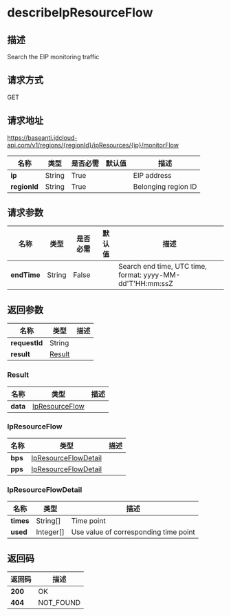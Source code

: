 # describeIpResourceFlow


## 描述
Search the EIP monitoring traffic

## 请求方式
GET

## 请求地址
https://baseanti.jdcloud-api.com/v1/regions/{regionId}/ipResources/{ip}/monitorFlow

|名称|类型|是否必需|默认值|描述|
|---|---|---|---|---|
|**ip**|String|True||EIP address|
|**regionId**|String|True||Belonging region ID|

## 请求参数
|名称|类型|是否必需|默认值|描述|
|---|---|---|---|---|
|**endTime**|String|False||Search end time, UTC time, format: yyyy-MM-dd'T'HH:mm:ssZ|


## 返回参数
|名称|类型|描述|
|---|---|---|
|**requestId**|String||
|**result**|[Result](##Result)||


### <a name="Result">Result</a>
|名称|类型|描述|
|---|---|---|
|**data**|[IpResourceFlow](##IpResourceFlow)||
### <a name="IpResourceFlow">IpResourceFlow</a>
|名称|类型|描述|
|---|---|---|
|**bps**|[IpResourceFlowDetail](##IpResourceFlowDetail)||
|**pps**|[IpResourceFlowDetail](##IpResourceFlowDetail)||
### <a name="IpResourceFlowDetail">IpResourceFlowDetail</a>
|名称|类型|描述|
|---|---|---|
|**times**|String[]|Time point|
|**used**|Integer[]|Use value of corresponding time point|

## 返回码
|返回码|描述|
|---|---|
|**200**|OK|
|**404**|NOT_FOUND|
